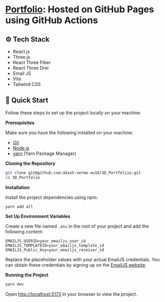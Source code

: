 # [Portfolio](https://akash-verma-au16.github.io/3D_Portfolio/): Hosted on GitHub Pages using GitHub Actions

## <a name="tech-stack">⚙️ Tech Stack</a>

- React.js
- Three.js
- React Three Fiber
- React Three Drei
- Email JS
- Vite
- Tailwind CSS

## <a name="quick-start">🤸 Quick Start</a>

Follow these steps to set up the project locally on your machine.

**Prerequisites**

Make sure you have the following installed on your machine:

- [Git](https://git-scm.com/)
- [Node.js](https://nodejs.org/en)
- [yarn](https://www.yarnpkg.com/) (Yarn Package Manager)

**Cloning the Repository**

```bash
git clone git@github.com:akash-verma-au16/3D_Portfoliio.git
cd 3D_Portfolio
```

**Installation**

Install the project dependencies using npm:

```bash
yarn add all
```

**Set Up Environment Variables**

Create a new file named `.env` in the root of your project and add the following content:

```env
EMAILJS_USERID=your_emailjs_user_id
EMAILJS_TEMPLATEID=your_emailjs_template_id
EMAILJS_Public_Key=your_emailjs_receiver_id
```

Replace the placeholder values with your actual EmailJS credentials. You can obtain these credentials by signing up on the [EmailJS website](https://www.emailjs.com/).

**Running the Project**

```bash
yarn dev
```

Open [http://localhost:5173](http://localhost:5173) in your browser to view the project.
